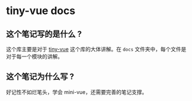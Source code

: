 # tiny-vue docs

## 这个笔记写的是什么 ?

这个库主要是对于 [tiny-vue](https://github.com/wulinghui/tiny-vue) 这个库的大体讲解。在 `docs` 文件夹中，每个文件是对于每一个模块的讲解。

## 这个笔记为什么写 ?

好记性不如烂笔头，学会 mini-vue，还需要完善的笔记支撑。
